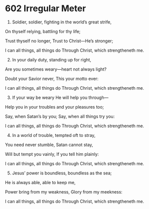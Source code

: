 # 602 Irregular Meter

1.  Soldier, soldier, fighting in the world’s great strife,

On thyself relying, battling for thy life;

Trust thyself no longer, Trust to Christ—He’s stronger;

I can all things, all things do Through Christ, which strengtheneth me.

2.  In your daily duty, standing up for right,

Are you sometimes weary—heart not always light?

Doubt your Savior never, This your motto ever:

I can all things, all things do Through Christ, which strengtheneth me.

3.  If your way be weary He will help you through—

Help you in your troubles and your pleasures too;

Say, when Satan’s by you; Say, when all things try you:

I can all things, all things do Through Christ, which strengtheneth me.

4.  In a world of trouble, tempted oft to stray,

You need never stumble, Satan cannot stay,

Will but tempt you vainly, If you tell him plainly:

I can all things, all things do Through Christ, which strengtheneth me.

5.  Jesus’ power is boundless, boundless as the sea;

He is always able, able to keep me,

Power bring from my weakness, Glory from my meekness:

I can all things, all things do Through Christ, which strengtheneth me.

